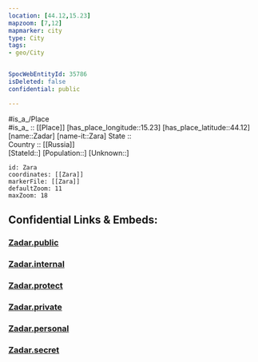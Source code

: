 ```yaml
---
location: [44.12,15.23] 
mapzoom: [7,12] 
mapmarker: city 
type: City
tags:
- geo/City


SpocWebEntityId: 35786
isDeleted: false
confidential: public

---
```

#is_a_/Place  
#is_a_ :: [[Place]] 
[has_place_longitude::15.23] 
[has_place_latitude::44.12] 
[name::Zadar] 
[name-it::Zara] 
State ::  
Country :: [[Russia]]  
[StateId::] 
[Population::] 
[Unknown::] 


```leaflet
id: Zara
coordinates: [[Zara]] 
markerFile: [[Zara]] 
defaultZoom: 11 
maxZoom: 18
```


## Confidential Links & Embeds: 

### [Zadar.public](/_public/\Earth\Continent\Europe\Europe~Central\Croatia\Counties\Zadarska\CityZadar.public.md) 

### [Zadar.internal](/_internal/\Earth\Continent\Europe\Europe~Central\Croatia\Counties\Zadarska\CityZadar.internal.md) 

### [Zadar.protect](/_protect/\Earth\Continent\Europe\Europe~Central\Croatia\Counties\Zadarska\CityZadar.protect.md) 

### [Zadar.private](/_private/\Earth\Continent\Europe\Europe~Central\Croatia\Counties\Zadarska\CityZadar.private.md) 

### [Zadar.personal](/_personal/\Earth\Continent\Europe\Europe~Central\Croatia\Counties\Zadarska\CityZadar.personal.md) 

### [Zadar.secret](/_secret/\Earth\Continent\Europe\Europe~Central\Croatia\Counties\Zadarska\CityZadar.secret.md)


